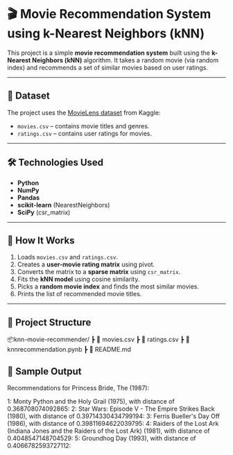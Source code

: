 # 🎬 Movie Recommendation System using k-Nearest Neighbors (kNN)

This project is a simple **movie recommendation system** built using the **k-Nearest Neighbors (kNN)** algorithm. It takes a random movie (via random index) and recommends a set of similar movies based on user ratings.

---

## 📁 Dataset

The project uses the [MovieLens dataset]([https://www.kaggle.com/datasets/grouplens/movielens-latest-small](https://www.kaggle.com/datasets/tmdb/tmdb-movie-metadata?resource=download)) from Kaggle:
- `movies.csv` – contains movie titles and genres.
- `ratings.csv` – contains user ratings for movies.

---

## 🛠️ Technologies Used

- **Python**
- **NumPy**
- **Pandas**
- **scikit-learn** (NearestNeighbors)
- **SciPy** (csr_matrix)

---

## 📌 How It Works

1. Loads `movies.csv` and `ratings.csv`.
2. Creates a **user-movie rating matrix** using pivot.
3. Converts the matrix to a **sparse matrix** using `csr_matrix`.
4. Fits the **kNN model** using cosine similarity.
5. Picks a **random movie index** and finds the most similar movies.
6. Prints the list of recommended movie titles.

---

## 📂 Project Structure

📦knn-movie-recommender/
┣ 📄 movies.csv
┣ 📄 ratings.csv
┣ 📄 knnrecommendation.pynb
┣ 📄 README.md

## 📝 Sample Output

Recommendations for Princess Bride, The (1987):

1: Monty Python and the Holy Grail (1975), with distance of 0.368708074092865:
2: Star Wars: Episode V - The Empire Strikes Back (1980), with distance of 0.39714330434799194:
3: Ferris Bueller's Day Off (1986), with distance of 0.39811694622039795:
4: Raiders of the Lost Ark (Indiana Jones and the Raiders of the Lost Ark) (1981), with distance of 0.4048547148704529:
5: Groundhog Day (1993), with distance of 0.4066782593727112:
